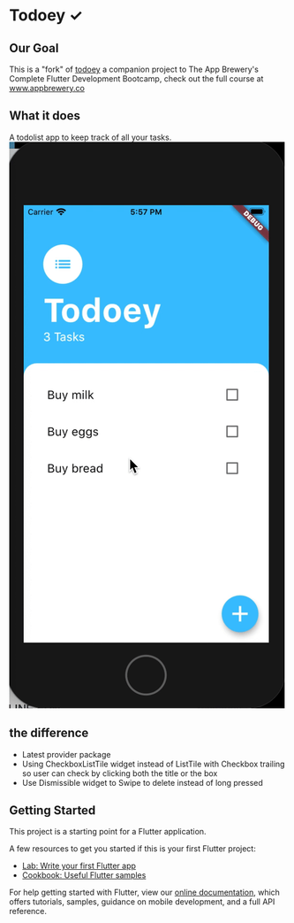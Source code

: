 # Todoey ✓

## Our Goal

This is a "fork" of [todoey](https://github.com/londonappbrewery/todoey-flutter) a companion project to The App Brewery's Complete Flutter Development Bootcamp, check out the full course at www.appbrewery.co

## What it does

A todolist app to keep track of all your tasks.
![App feature](https://github.com/energetictree/todoey-flutter/blob/master/images/todoey.gif)


## the difference

- Latest provider package
- Using CheckboxListTile widget instead of ListTile with Checkbox trailing so user can check by clicking both the title or the box
- Use Dismissible widget to Swipe to delete instead of long pressed

## Getting Started

This project is a starting point for a Flutter application.

A few resources to get you started if this is your first Flutter project:

- [Lab: Write your first Flutter app](https://flutter.dev/docs/get-started/codelab)
- [Cookbook: Useful Flutter samples](https://flutter.dev/docs/cookbook)

For help getting started with Flutter, view our
[online documentation](https://flutter.dev/docs), which offers tutorials,
samples, guidance on mobile development, and a full API reference.
